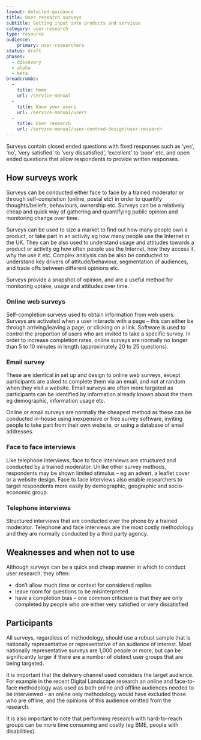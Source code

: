 ```yaml
---
layout: detailed-guidance
title: User research surveys
subtitle: Getting input into products and services
category: user-research
type: resource
audience:
    primary: user-researchers
status: draft
phases:
  - discovery
  - alpha
  - beta
breadcrumbs:
  -
    title: Home
    url: /service-manual
  -
    title: Know your users
    url: /service-manual/users
  -
    title: User research
    url: /service-manual/user-centred-design/user-research
---
```


Surveys contain closed ended questions with fixed responses such as ‘yes’, ‘no’, ‘very satisfied’ to ‘very dissatisfied’, ‘excellent’ to ‘poor’ etc, and open ended questions that allow respondents to provide written responses.

## How surveys work

Surveys can be conducted either face to face by a trained moderator or through self-completion (online, postal etc) in order to quantify thoughts/beliefs, behaviours, ownership etc. Surveys can be a relatively cheap and quick way of gathering and quantifying public opinion and monitoring change over time.

Surveys can be used to size a market to find out how many people own a product, or take part in an activity eg how many people use the Internet in the UK. They can be also used to understand usage and attitudes towards a product or activity eg how often people use the Internet, how they access it, why the use it etc. Complex analysis can be also be conducted to understand key drivers of attitude/behaviour, segmentation of audiences, and trade offs between different opinions etc.

Surveys provide a snapshot of opinion, and are a useful method for monitoring uptake, usage and attitudes over time.

### Online web surveys

Self-completion surveys used to obtain information from web users. Surveys are activated when a user interacts with a page – this can either be through arriving/leaving a page, or clicking on a link. Software is used to control the  proportion of users who are invited to take a specific survey. In order to increase completion rates, online surveys are normally no longer than 5 to 10 minutes in length (approximately 20 to 25 questions).

### Email survey

These are identical in set up and design to online web surveys, except participants are asked to complete them via an email, and not at random when they visit a website. Email surveys are often more targeted as participants can be identified by information already known about the them eg demographic, information usage etc.

Online or email surveys are normally the cheapest method as these can be conducted in-house using inexpensive or free survey software, inviting people to take part from their own website, or using a database of email addresses.

### Face to face interviews

Like telephone interviews, face to face interviews are structured and conducted by a trained moderator. Unlike other survey methods, respondents may be shown limited stimulus – eg an advert, a leaflet cover or a website design. Face to face interviews also enable researchers to target respondents more easily by demographic, geographic and socio-economic group.

### Telephone interviews

Structured interviews that are conducted over the phone by a trained moderator. Telephone and face interviews are the most costly methodology and they are normally conducted by a third party agency.

## Weaknesses and when not to use

Although surveys can be a quick and cheap manner in which to conduct user research, they often:

* don’t allow much time or context for considered replies
* leave room for questions to be misinterpreted
* have a completion bias – one common criticism is that they are only completed by people who are either very satisfied or very dissatisfied

## Participants

All surveys, regardless of methodology, should use a robust sample that is nationally representative or representative of an audience of interest. Most nationally representative surveys are 1,000 people or more, but can be significantly larger if there are a number of distinct user groups that are being targeted.

It is important that the delivery channel used considers the target audience. For example in the recent Digital Landscape research an online and face-to-face methodology was used as both online and offline audiences needed to be interviewed - an online only methodology would have excluded those who are offline, and the opinions of this audience omitted from the research.

It is also important to note that performing research with hard-to-reach groups can be more time consuming and costly (eg BME, people with disabilities).
